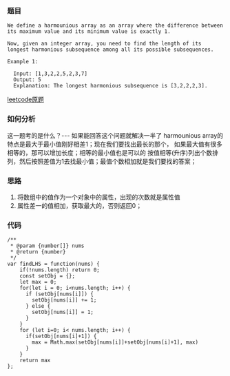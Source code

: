 ### 题目
```
We define a harmounious array as an array where the difference between its maximum value and its minimum value is exactly 1.

Now, given an integer array, you need to find the length of its longest harmonious subsequence among all its possible subsequences.

Example 1:

  Input: [1,3,2,2,5,2,3,7]
  Output: 5
  Explanation: The longest harmonious subsequence is [3,2,2,2,3].
```
[leetcode原题](https://leetcode.com/problems/longest-harmonious-subsequence/)

### 如何分析
这一题考的是什么？--- 如果能回答这个问题就解决一半了
harmounious array的特点是最大于最小值刚好相差1；现在我们要找出最长的那个，
如果最大值有很多相等的，那可以增加长度；相等的最小值也是可以的
按值相等(升序)列出个数排列，然后按照差值为1去找最小值；最值个数相加就是我们要找的答案；

### 思路
1. 将数组中的值作为一个对象中的属性，出现的次数就是属性值
2. 属性差一的值相加，获取最大的，否则返回0；

### 代码
```
/**
 * @param {number[]} nums
 * @return {number}
 */
var findLHS = function(nums) {
    if(!nums.length) return 0;
    const setObj = {};
    let max = 0;
    for(let i = 0; i<nums.length; i++) {
      if (setObj[nums[i]]) {
        setObj[nums[i]] += 1;
      } else {
        setObj[nums[i]] = 1;
      }
    }
    for (let i=0; i< nums.length; i++) {
      if(setObj[nums[i]+1]) {
        max = Math.max(setObj[nums[i]]+setObj[nums[i]+1], max)
      }
    }
    return max
};
```
